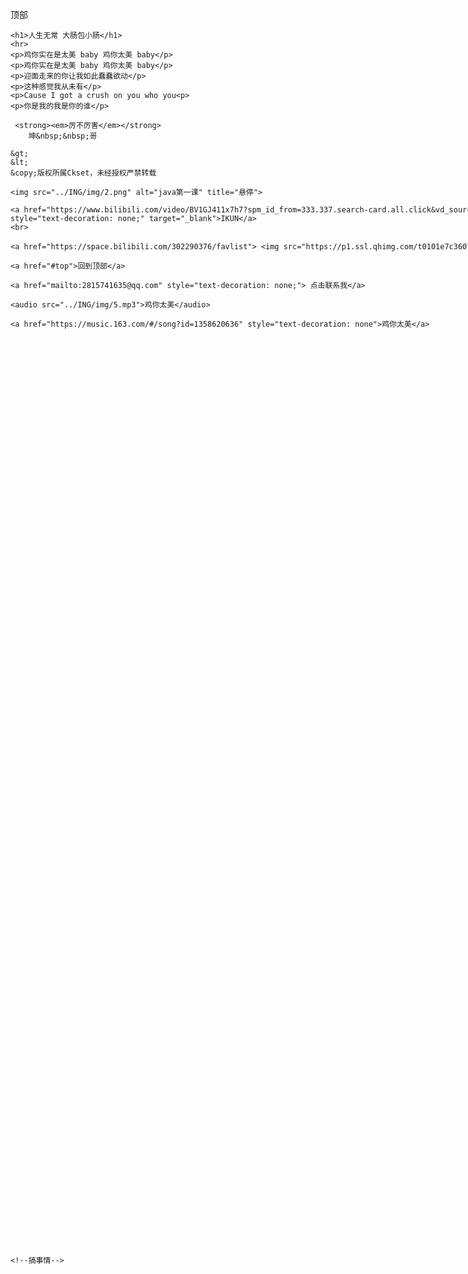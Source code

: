 <html lang="en">
<head>
    <meta charset="UTF-8">
    <title>Ckset</title>
    <style>
        div {
            width: 1080px;
            height: 1980px;
            background-image: url(https://uploadfile.bizhizu.cn/up/1e/f3/46/1ef346fb166a597de623da49296560cc.jpg);
        }
    </style>
</head>
<body>
<div>

<a id="top">顶部</a>

    <h1>人生无常 大肠包小肠</h1>
    <hr>
    <p>鸡你实在是太美 baby 鸡你太美 baby</p>
    <p>鸡你实在是太美 baby 鸡你太美 baby</p>
    <p>迎面走来的你让我如此蠢蠢欲动</p>
    <p>这种感觉我从未有</p>
    <p>Cause I got a crush on you who you<p>
    <p>你是我的我是你的谁</p>

     <strong><em>厉不厉害</em></strong>
        坤&nbsp;&nbsp;哥

    &gt;
    &lt;
    &copy;版权所属Ckset，未经授权严禁转载

    <img src="../ING/img/2.png" alt="java第一课" title="悬停">

    <a href="https://www.bilibili.com/video/BV1GJ411x7h7?spm_id_from=333.337.search-card.all.click&vd_source=2960e613ff7b5b796f803e455eb7ee7f" style="text-decoration: none;" target="_blank">IKUN</a>
    <br>

    <a href="https://space.bilibili.com/302290376/favlist"> <img src="https://p1.ssl.qhimg.com/t0101e7c3607ca73485.jpg" alt="java第一课" title="悬停"></a>

    <a href="#top">回到顶部</a>

    <a href="mailto:2815741635@qq.com" style="text-decoration: none;"> 点击联系我</a>

    <audio src="../ING/img/5.mp3">鸡你太美</audio>

    <a href="https://music.163.com/#/song?id=1358620636" style="text-decoration: none">鸡你太美</a>

</div>























    <!--搞事情-->






</body>


</html>








